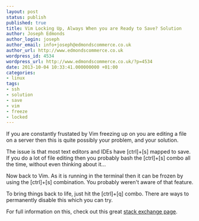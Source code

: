 ```yaml
---
layout: post
status: publish
published: true
title: Vim Locking Up, Always When you are Ready to Save? Solution
author: Joseph Edmonds
author_login: joseph
author_email: info+joseph@edmondscommerce.co.uk
author_url: http://www.edmondscommerce.co.uk
wordpress_id: 4534
wordpress_url: http://www.edmondscommerce.co.uk/?p=4534
date: 2013-10-04 10:33:41.000000000 +01:00
categories:
- linux
tags:
- ssh
- solution
- save
- vim
- freeze
- locked
---
```

If you are constantly frustated by Vim freezing up on you are editing a file on a server then this is quite possibly your problem, and your solution.

The issue is that most text editors and IDEs have [ctrl]+[s] mapped to save. If you do a lot of file editing then you probably bash the [ctrl]+[s] combo all the time, without even thinking about it...

Now back to Vim. As it is running in the terminal then it can be frozen by using the [ctrl]+[s] combination. You probably weren't aware of that feature.

To bring things back to life, just hit the [ctrl]+[q] combo. There are ways to permanently disable this which you can try.

For full information on this, check out this great <a href="http://unix.stackexchange.com/questions/12107/how-to-unfreeze-after-accidentally-pressing-ctrl-s-in-a-terminal" target="_blank">stack exchange page</a>.
